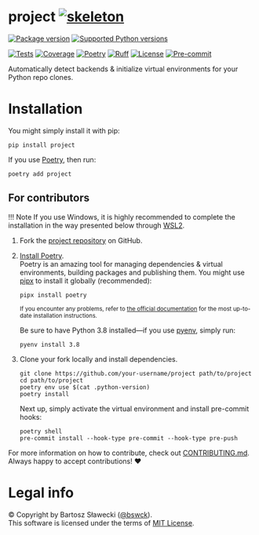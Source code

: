 
# project [![skeleton](https://img.shields.io/badge/bf2dfcf-skeleton?label=%F0%9F%92%80%20bswck/skeleton&labelColor=black&color=grey&link=https%3A//github.com/bswck/skeleton)](https://github.com/bswck/skeleton/tree/bf2dfcf)
[![Package version](https://img.shields.io/pypi/v/project?label=PyPI)](https://pypi.org/project/project/)
[![Supported Python versions](https://img.shields.io/pypi/pyversions/project.svg?logo=python&label=Python)](https://pypi.org/project/project/)

[![Tests](https://github.com/bswck/project/actions/workflows/test.yml/badge.svg)](https://github.com/bswck/project/actions/workflows/test.yml)
[![Coverage](https://coverage-badge.samuelcolvin.workers.dev/bswck/project.svg)](https://coverage-badge.samuelcolvin.workers.dev/redirect/bswck/project)
[![Poetry](https://img.shields.io/endpoint?url=https://python-poetry.org/badge/v0.json)](https://python-poetry.org/)
[![Ruff](https://img.shields.io/endpoint?url=https://raw.githubusercontent.com/astral-sh/ruff/main/assets/badge/v2.json)](https://github.com/astral-sh/ruff)
[![License](https://img.shields.io/github/license/bswck/project.svg?label=License)](https://github.com/bswck/project/blob/HEAD/LICENSE)
[![Pre-commit](https://img.shields.io/badge/pre--commit-enabled-brightgreen?logo=pre-commit&logoColor=white)](https://github.com/pre-commit/pre-commit)

Automatically detect backends & initialize virtual environments for your Python repo clones.

# Installation



You might simply install it with pip:

```shell
pip install project
```

If you use [Poetry](https://python-poetry.org/), then run:

```shell
poetry add project
```

## For contributors

<!--
This section was generated from bswck/skeleton@bf2dfcf.
Instead of changing this particular file, you might want to alter the template:
https://github.com/bswck/skeleton/tree/bf2dfcf/fragments/readme.md
-->

!!! Note
    If you use Windows, it is highly recommended to complete the installation in the way presented below through [WSL2](https://learn.microsoft.com/en-us/windows/wsl/install).



1.  Fork the [project repository](https://github.com/bswck/project) on GitHub.

1.  [Install Poetry](https://python-poetry.org/docs/#installation).<br/>
    Poetry is an amazing tool for managing dependencies & virtual environments, building packages and publishing them.
    You might use [pipx](https://github.com/pypa/pipx#readme) to install it globally (recommended):

    ```shell
    pipx install poetry
    ```

    <sub>If you encounter any problems, refer to [the official documentation](https://python-poetry.org/docs/#installation) for the most up-to-date installation instructions.</sub>

    Be sure to have Python 3.8 installed—if you use [pyenv](https://github.com/pyenv/pyenv#readme), simply run:

    ```shell
    pyenv install 3.8
    ```

1.  Clone your fork locally and install dependencies.

    ```shell
    git clone https://github.com/your-username/project path/to/project
    cd path/to/project
    poetry env use $(cat .python-version)
    poetry install
    ```

    Next up, simply activate the virtual environment and install pre-commit hooks:

    ```shell
    poetry shell
    pre-commit install --hook-type pre-commit --hook-type pre-push
    ```

For more information on how to contribute, check out [CONTRIBUTING.md](https://github.com/bswck/project/blob/HEAD/CONTRIBUTING.md).<br/>
Always happy to accept contributions! ❤️


# Legal info
© Copyright by Bartosz Sławecki ([@bswck](https://github.com/bswck)).
<br />This software is licensed under the terms of [MIT License](https://github.com/bswck/project/blob/HEAD/LICENSE).
